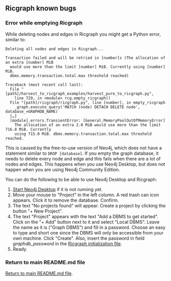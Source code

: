 ## Ricgraph known bugs

### Error while emptying Ricgraph
While deleting nodes and edges in Ricgraph you might get a Python error, similar to:

```
Deleting all nodes and edges in Ricgraph...

Transaction failed and will be retried in [number]s (The allocation of an extra [number] MiB 
  would use more than the limit [number] MiB. Currently using [number] MiB. 
  dbms.memory.transaction.total.max threshold reached)

Traceback (most recent call last):
  File "[path]/harvest_to_ricgraph_examples/harvest_pure_to_ricgraph.py", 
    line 729, in <module> rcg.empty_ricgraph()
  File "[path]/ricgraph/ricgraph.py", line [number], in empty_ricgraph
    _graph.execute_query('MATCH (node) DETACH DELETE node', database_=GRAPHDB_NAME)
  […]
  [module].errors.TransientError: [General.MemoryPoolOutOfMemoryError] 
    The allocation of an extra 2.0 MiB would use more than the limit 716.8 MiB. Currently 
    using 715.0 MiB. dbms.memory.transaction.total.max threshold reached.
```

This is caused by the free-to-use version of Neo4j, which does not have a 
statement similar to `DROP [database]`.
If you empty the graph database, it needs to delete every node and edge and this fails
when there are a lot of nodes and edges. This happens when you use
Neo4j Desktop, but does not happen when you are using Neo4j Community Edition.

You can do the following to be able to use Neo4j Desktop and Ricgraph:
1. [Start Neo4j Desktop](ricgraph_query_visualize.md#start-neo4j-desktop) if it is not running yet.
1. Move your mouse to "Project" in the left column.
   A red trash can icon appears. Click it to remove the database. Confirm.
1. The text "No projects found" will appear. Create a project by clicking the button "+ New Project".
1. The text "Project" appears with the text "Add a DBMS to get started". Click on the "+ Add" button
   next to it and select "Local DBMS". Leave the name as it is ("Graph DBMS") and fill in a password. Choose
   an easy to type and short one
   since the DBMS will only be accessible from your own machine. Click "Create".
   Also, insert the password in field *graphdb_password* in
   the [Ricgraph initialization file](ricgraph_install_configure.md#ricgraph-initialization-file).
1. Ready.

### Return to main README.md file

[Return to main README.md file](../README.md).

